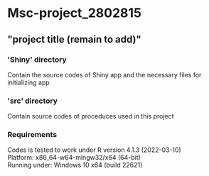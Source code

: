 # Msc-project_2802815
## "project title (remain to add)"
### 'Shiny' directory
Contain the source codes of Shiny app and the necessary files for initializing app 

### 'src' directory
Contain source codes of proceduces used in this project

### Requirements
Codes is tested to work under 
R version 4.1.3 (2022-03-10)\
Platform: x86_64-w64-mingw32/x64 (64-bit)\
Running under: Windows 10 x64 (build 22621)
